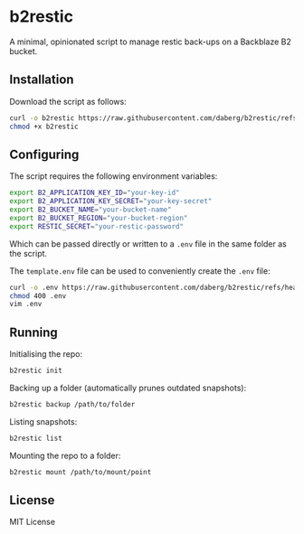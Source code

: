 # b2restic

A minimal, opinionated script to manage restic back-ups on a Backblaze B2 bucket. 

## Installation

Download the script as follows:

```bash
curl -o b2restic https://raw.githubusercontent.com/daberg/b2restic/refs/heads/master/b2restic
chmod +x b2restic
```

## Configuring

The script requires the following environment variables:

```bash
export B2_APPLICATION_KEY_ID="your-key-id"
export B2_APPLICATION_KEY_SECRET="your-key-secret"
export B2_BUCKET_NAME="your-bucket-name"
export B2_BUCKET_REGION="your-bucket-region"
export RESTIC_SECRET="your-restic-password"
```

Which can be passed directly or written to a `.env` file in the same folder as the script.

The `template.env` file can be used to conveniently create the `.env` file:

```bash
curl -o .env https://raw.githubusercontent.com/daberg/b2restic/refs/heads/master/template.env
chmod 400 .env
vim .env
```

## Running

Initialising the repo:

```bash
b2restic init
```

Backing up a folder (automatically prunes outdated snapshots):

```bash
b2restic backup /path/to/folder
```

Listing snapshots:

```bash
b2restic list
```

Mounting the repo to a folder:

```bash
b2restic mount /path/to/mount/point
```

## License

MIT License
